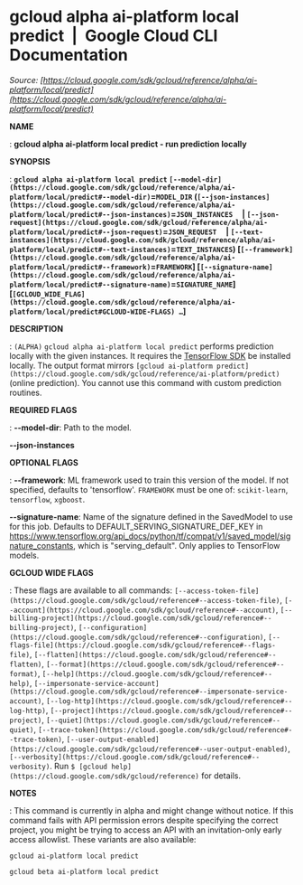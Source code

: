 # gcloud alpha ai-platform local predict  |  Google Cloud CLI Documentation

*Source: [https://cloud.google.com/sdk/gcloud/reference/alpha/ai-platform/local/predict](https://cloud.google.com/sdk/gcloud/reference/alpha/ai-platform/local/predict)*

**NAME**

: **gcloud alpha ai-platform local predict - run prediction locally**

**SYNOPSIS**

: **`gcloud alpha ai-platform local predict` `[--model-dir](https://cloud.google.com/sdk/gcloud/reference/alpha/ai-platform/local/predict#--model-dir)`=`MODEL_DIR` (`[--json-instances](https://cloud.google.com/sdk/gcloud/reference/alpha/ai-platform/local/predict#--json-instances)`=`JSON_INSTANCES`     | `[--json-request](https://cloud.google.com/sdk/gcloud/reference/alpha/ai-platform/local/predict#--json-request)`=`JSON_REQUEST`     | `[--text-instances](https://cloud.google.com/sdk/gcloud/reference/alpha/ai-platform/local/predict#--text-instances)`=`TEXT_INSTANCES`) [`[--framework](https://cloud.google.com/sdk/gcloud/reference/alpha/ai-platform/local/predict#--framework)`=`FRAMEWORK`] [`[--signature-name](https://cloud.google.com/sdk/gcloud/reference/alpha/ai-platform/local/predict#--signature-name)`=`SIGNATURE_NAME`] [`[GCLOUD_WIDE_FLAG](https://cloud.google.com/sdk/gcloud/reference/alpha/ai-platform/local/predict#GCLOUD-WIDE-FLAGS) …`]**

**DESCRIPTION**

: `(ALPHA)` `gcloud alpha ai-platform local predict`
performs prediction locally with the given instances. It requires the [TensorFlow SDK](https://www.tensorflow.org/install) be installed
locally. The output format mirrors `[gcloud ai-platform
predict](https://cloud.google.com/sdk/gcloud/reference/ai-platform/predict)` (online prediction).
You cannot use this command with custom prediction routines.

**REQUIRED FLAGS**

: **--model-dir**:
Path to the model.

**--json-instances**

**OPTIONAL FLAGS**

: **--framework**:
ML framework used to train this version of the model. If not specified, defaults
to 'tensorflow'. `FRAMEWORK` must be one of:
`scikit-learn`, `tensorflow`, `xgboost`.

**--signature-name**:
Name of the signature defined in the SavedModel to use for this job. Defaults to
DEFAULT_SERVING_SIGNATURE_DEF_KEY in
https://www.tensorflow.org/api_docs/python/tf/compat/v1/saved_model/signature_constants,
which is "serving_default". Only applies to TensorFlow models.

**GCLOUD WIDE FLAGS**

: These flags are available to all commands: `[--access-token-file](https://cloud.google.com/sdk/gcloud/reference#--access-token-file)`,
`[--account](https://cloud.google.com/sdk/gcloud/reference#--account)`, `[--billing-project](https://cloud.google.com/sdk/gcloud/reference#--billing-project)`,
`[--configuration](https://cloud.google.com/sdk/gcloud/reference#--configuration)`,
`[--flags-file](https://cloud.google.com/sdk/gcloud/reference#--flags-file)`,
`[--flatten](https://cloud.google.com/sdk/gcloud/reference#--flatten)`, `[--format](https://cloud.google.com/sdk/gcloud/reference#--format)`, `[--help](https://cloud.google.com/sdk/gcloud/reference#--help)`, `[--impersonate-service-account](https://cloud.google.com/sdk/gcloud/reference#--impersonate-service-account)`,
`[--log-http](https://cloud.google.com/sdk/gcloud/reference#--log-http)`,
`[--project](https://cloud.google.com/sdk/gcloud/reference#--project)`, `[--quiet](https://cloud.google.com/sdk/gcloud/reference#--quiet)`, `[--trace-token](https://cloud.google.com/sdk/gcloud/reference#--trace-token)`, `[--user-output-enabled](https://cloud.google.com/sdk/gcloud/reference#--user-output-enabled)`,
`[--verbosity](https://cloud.google.com/sdk/gcloud/reference#--verbosity)`.
Run `$ [gcloud help](https://cloud.google.com/sdk/gcloud/reference)` for details.

**NOTES**

: This command is currently in alpha and might change without notice. If this
command fails with API permission errors despite specifying the correct project,
you might be trying to access an API with an invitation-only early access
allowlist. These variants are also available:

```
gcloud ai-platform local predict
```

```
gcloud beta ai-platform local predict
```
